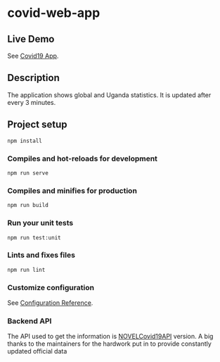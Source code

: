 # covid-web-app

## Live Demo

See [Covid19 App](https://floating-headland-29129.herokuapp.com/).

## Description

The application shows global and Uganda statistics.
It is updated after every 3 minutes.

## Project setup

```
npm install
```

### Compiles and hot-reloads for development

```
npm run serve
```

### Compiles and minifies for production

```
npm run build
```

### Run your unit tests

```
npm run test:unit
```

### Lints and fixes files

```
npm run lint
```

### Customize configuration

See [Configuration Reference](https://cli.vuejs.org/config/).

### Backend API

The API used to get the information is [NOVELCovid19API](https://corona.lmao.ninja/docs/) version.
A big thanks to the maintainers for the hardwork put in to provide constantly updated official data
